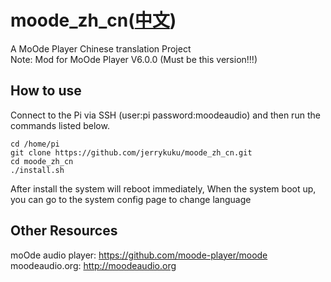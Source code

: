 # moode_zh_cn([中文](/README_ZH.md))
A MoOde Player Chinese translation Project  
Note: Mod for MoOde Player V6.0.0 (Must be this version!!!)

## How to use

Connect to the Pi via SSH (user:pi password:moodeaudio) and then run the commands listed below.
```
cd /home/pi
git clone https://github.com/jerrykuku/moode_zh_cn.git
cd moode_zh_cn
./install.sh
```
After install the system will reboot immediately, When the system boot up, you can go to the system config page to change language

## Other Resources
moOde audio player: https://github.com/moode-player/moode<br>
moodeaudio.org: http://moodeaudio.org<br/>
